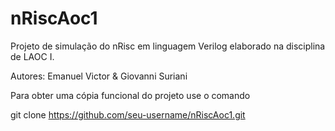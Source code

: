 # nRiscAoc1

Projeto de simulação do nRisc em linguagem Verilog elaborado na disciplina de LAOC I.

Autores: Emanuel Victor & Giovanni Suriani


Para obter uma cópia funcional do projeto use o comando

git clone https://github.com/seu-username/nRiscAoc1.git
